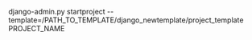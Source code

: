 django-admin.py startproject --template=/PATH_TO_TEMPLATE/django_newtemplate/project_template PROJECT_NAME